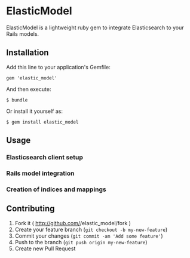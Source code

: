 # ElasticModel

ElasticModel is a lightweight ruby gem to integrate Elasticsearch to your Rails
models.

## Installation

Add this line to your application's Gemfile:

    gem 'elastic_model'

And then execute:

    $ bundle

Or install it yourself as:

    $ gem install elastic_model

## Usage

### Elasticsearch client setup

### Rails model integration

### Creation of indices and mappings

## Contributing

1. Fork it ( http://github.com/<my-github-username>/elastic_model/fork )
2. Create your feature branch (`git checkout -b my-new-feature`)
3. Commit your changes (`git commit -am 'Add some feature'`)
4. Push to the branch (`git push origin my-new-feature`)
5. Create new Pull Request

